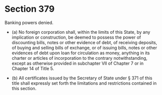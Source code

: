 # Section 379

Banking powers denied.

- (a) No foreign corporation shall, within the limits of this State, by any implication or construction, be deemed to possess the power of discounting bills, notes or other evidence of debt, of receiving deposits, of buying and selling bills of exchange, or of issuing bills, notes or other evidences of debt upon loan for circulation as money, anything in its charter or articles of incorporation to the contrary notwithstanding, except as otherwise provided in subchapter VII of Chapter 7 or in Chapter 14 of Title 5.

- (b) All certificates issued by the Secretary of State under § 371 of this title shall expressly set forth the limitations and restrictions contained in this section.